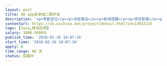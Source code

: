 ```yaml
---                
layout: post       
title: OA app安卓端二期开发           
description: '<p>考勤定位</p><p>消息推送</p><p>新闻提醒</p><p>项目管理</p><p>等模块的增加 接口已经写好</p>'     
contenturl: https://zb.oschina.net/project/detail.html?id=13032124      
tags: [Java,移动应用]            
salary: 3000-5000元          
publish_time: '2018-02-26 10:07:16'         
start_time: '2018-02-26 10:07:16'           
apply: 0                   
time_range: 60 天              
status: 招募中                  
---                 
```


